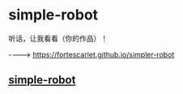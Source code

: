 # simple-robot

听话，让我看看（你的作品）！

----> <https://fortescarlet.github.io/simpler-robot>

## [simple-robot](https://github.com/ForteScarlet/simpler-robot)

